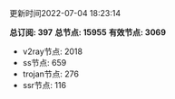 更新时间2022-07-04 18:23:14

**总订阅: 397**
**总节点: 15955**
**有效节点: 3069**
- v2ray节点: 2018
- ss节点: 659
- trojan节点: 276
- ssr节点: 116
